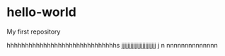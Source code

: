 # hello-world
My first repository

hhhhhhhhhhhhhhhhhhhhhhhhhhhhhhs jjjjjjjjjjjjjjjjjjjjjjj j  n nnnnnnnnnnnnnn
